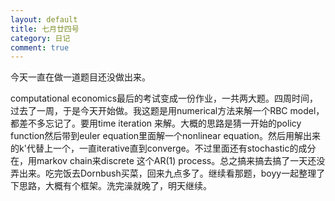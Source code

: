 ```yaml
---
layout: default
title: 七月廿四号
category: 日记
comment: true
---
```

今天一直在做一道题目还没做出来。

computational economics最后的考试变成一份作业，一共两大题。四周时间，过去了一周，于是今天开始做。我这题是用numerical方法来解一个RBC model，都差不多忘记了。要用time iteration 来解。大概的思路是猜一开始的policy function然后带到euler equation里面解一个nonlinear equation。然后用解出来的k'代替上一个，一直iterative直到converge。不过里面还有stochastic的成分在，用markov chain来discrete 这个AR(1) process。总之搞来搞去搞了一天还没弄出来。吃完饭去Dornbush买菜，回来九点多了。继续看那题，boyy一起整理了下思路，大概有个框架。洗完澡就晚了，明天继续。